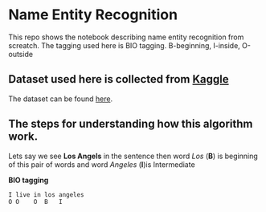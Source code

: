 # Name Entity Recognition 
This repo shows the notebook describing name entity recognition from screatch. The tagging used here is BIO tagging. B-beginning, I-inside, O-outside

## Dataset used here is collected from [Kaggle](kaggle.com) 
The dataset can be found [here](https://github.com/MotiBaadror/Name-Entity-Recognition-/tree/master/entity-annotated-corpus).

## The steps for understanding how this algorithm work.

Lets say we see **Los Angels** in the sentence then word *Los* (**B**) is beginning of this pair of words and word *Angeles* (**I**)is Intermediate

**BIO tagging**
```bash
I live in los angeles 
O O    O  B   I
```
